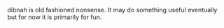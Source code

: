 dibnah is old fashioned nonsense. It may do something useful eventually but for
now it is primarily for fun.
